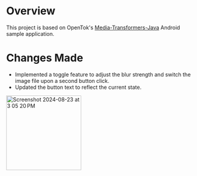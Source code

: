 Overview
======================
This project is based on OpenTok's [Media-Transformers-Java](https://github.com/opentok/opentok-android-sdk-samples/tree/main/Media-Transformers-Java) Android sample application.

Changes Made
======================
* Implemented a toggle feature to adjust the blur strength and switch the image file upon a second button click.
* Updated the button text to reflect the current state.

<img width="200" alt="Screenshot 2024-08-23 at 3 05 20 PM" src="https://github.com/user-attachments/assets/74b1eb9f-66f4-4459-952f-a19379abba78">
